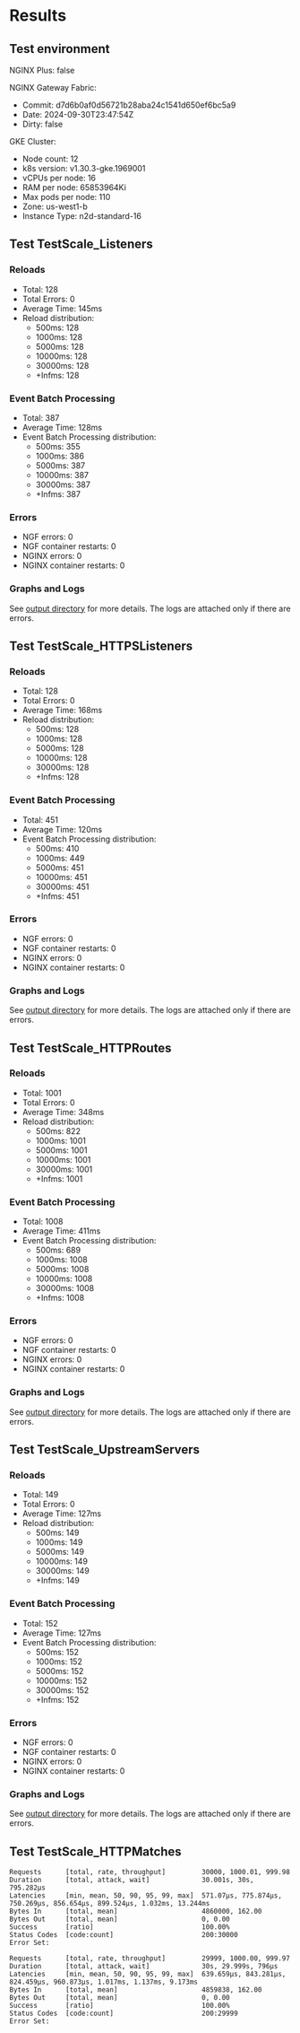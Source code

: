 # Results

## Test environment

NGINX Plus: false

NGINX Gateway Fabric:

- Commit: d7d6b0af0d56721b28aba24c1541d650ef6bc5a9
- Date: 2024-09-30T23:47:54Z
- Dirty: false

GKE Cluster:

- Node count: 12
- k8s version: v1.30.3-gke.1969001
- vCPUs per node: 16
- RAM per node: 65853964Ki
- Max pods per node: 110
- Zone: us-west1-b
- Instance Type: n2d-standard-16

## Test TestScale_Listeners

### Reloads

- Total: 128
- Total Errors: 0
- Average Time: 145ms
- Reload distribution:
	- 500ms: 128
	- 1000ms: 128
	- 5000ms: 128
	- 10000ms: 128
	- 30000ms: 128
	- +Infms: 128

### Event Batch Processing

- Total: 387
- Average Time: 128ms
- Event Batch Processing distribution:
	- 500ms: 355
	- 1000ms: 386
	- 5000ms: 387
	- 10000ms: 387
	- 30000ms: 387
	- +Infms: 387

### Errors

- NGF errors: 0
- NGF container restarts: 0
- NGINX errors: 0
- NGINX container restarts: 0

### Graphs and Logs

See [output directory](./TestScale_Listeners) for more details.
The logs are attached only if there are errors.

## Test TestScale_HTTPSListeners

### Reloads

- Total: 128
- Total Errors: 0
- Average Time: 168ms
- Reload distribution:
	- 500ms: 128
	- 1000ms: 128
	- 5000ms: 128
	- 10000ms: 128
	- 30000ms: 128
	- +Infms: 128

### Event Batch Processing

- Total: 451
- Average Time: 120ms
- Event Batch Processing distribution:
	- 500ms: 410
	- 1000ms: 449
	- 5000ms: 451
	- 10000ms: 451
	- 30000ms: 451
	- +Infms: 451

### Errors

- NGF errors: 0
- NGF container restarts: 0
- NGINX errors: 0
- NGINX container restarts: 0

### Graphs and Logs

See [output directory](./TestScale_HTTPSListeners) for more details.
The logs are attached only if there are errors.

## Test TestScale_HTTPRoutes

### Reloads

- Total: 1001
- Total Errors: 0
- Average Time: 348ms
- Reload distribution:
	- 500ms: 822
	- 1000ms: 1001
	- 5000ms: 1001
	- 10000ms: 1001
	- 30000ms: 1001
	- +Infms: 1001

### Event Batch Processing

- Total: 1008
- Average Time: 411ms
- Event Batch Processing distribution:
	- 500ms: 689
	- 1000ms: 1008
	- 5000ms: 1008
	- 10000ms: 1008
	- 30000ms: 1008
	- +Infms: 1008

### Errors

- NGF errors: 0
- NGF container restarts: 0
- NGINX errors: 0
- NGINX container restarts: 0

### Graphs and Logs

See [output directory](./TestScale_HTTPRoutes) for more details.
The logs are attached only if there are errors.

## Test TestScale_UpstreamServers

### Reloads

- Total: 149
- Total Errors: 0
- Average Time: 127ms
- Reload distribution:
	- 500ms: 149
	- 1000ms: 149
	- 5000ms: 149
	- 10000ms: 149
	- 30000ms: 149
	- +Infms: 149

### Event Batch Processing

- Total: 152
- Average Time: 127ms
- Event Batch Processing distribution:
	- 500ms: 152
	- 1000ms: 152
	- 5000ms: 152
	- 10000ms: 152
	- 30000ms: 152
	- +Infms: 152

### Errors

- NGF errors: 0
- NGF container restarts: 0
- NGINX errors: 0
- NGINX container restarts: 0

### Graphs and Logs

See [output directory](./TestScale_UpstreamServers) for more details.
The logs are attached only if there are errors.

## Test TestScale_HTTPMatches

```text
Requests      [total, rate, throughput]         30000, 1000.01, 999.98
Duration      [total, attack, wait]             30.001s, 30s, 795.282µs
Latencies     [min, mean, 50, 90, 95, 99, max]  571.07µs, 775.874µs, 750.269µs, 856.654µs, 899.524µs, 1.032ms, 13.244ms
Bytes In      [total, mean]                     4860000, 162.00
Bytes Out     [total, mean]                     0, 0.00
Success       [ratio]                           100.00%
Status Codes  [code:count]                      200:30000  
Error Set:
```
```text
Requests      [total, rate, throughput]         29999, 1000.00, 999.97
Duration      [total, attack, wait]             30s, 29.999s, 796µs
Latencies     [min, mean, 50, 90, 95, 99, max]  639.659µs, 843.281µs, 824.459µs, 960.873µs, 1.017ms, 1.137ms, 9.173ms
Bytes In      [total, mean]                     4859838, 162.00
Bytes Out     [total, mean]                     0, 0.00
Success       [ratio]                           100.00%
Status Codes  [code:count]                      200:29999  
Error Set:
```

